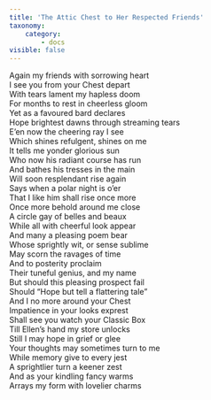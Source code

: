 ```yaml
---
title: 'The Attic Chest to Her Respected Friends'
taxonomy:
    category:
        - docs
visible: false
---
```


Again my friends with sorrowing heart  
I see you from your Chest depart  
With tears lament my hapless doom  
For months to rest in cheerless gloom  
Yet as a favoured bard declares  
Hope brightest dawns through streaming tears  
E’en now the cheering ray I see  
Which shines refulgent, shines on me  
It tells me yonder glorious sun  
Who now his radiant course has run  
And bathes his tresses in the main  
Will soon resplendant rise again  
Says when a polar night is o’er  
That I like him shall rise once more  
Once more behold around me close  
A circle gay of belles and beaux  
While all with cheerful look appear  
And many a pleasing poem bear  
Whose sprightly wit, or sense sublime  
May scorn the ravages of time  
And to posterity proclaim  
Their tuneful genius, and my name  
But should this pleasing prospect fail  
Should “Hope but tell a flattering tale”  
And I no more around your Chest  
Impatience in your looks exprest  
Shall see you watch your Classic Box  
Till Ellen’s hand my store unlocks  
Still I may hope in grief or glee  
Your thoughts may sometimes turn to me  
While memory give to every jest  
A sprightlier turn a keener zest  
And as your kindling fancy warms  
Arrays my form with lovelier charms  